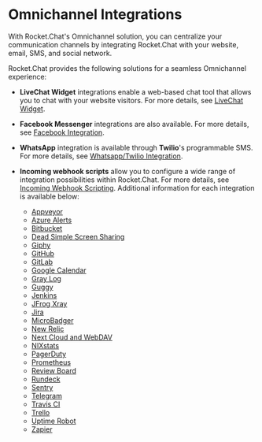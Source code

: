 # Omnichannel Integrations

With Rocket.Chat's Omnichannel solution, you can centralize your communication channels by integrating Rocket.Chat with your website, email, SMS, and social network.

Rocket.Chat provides the following solutions for a seamless Omnichannel experience:

- **LiveChat Widget** integrations enable a web-based chat tool that allows you to chat with your website visitors. For more details, see [LiveChat Widget](<livechat-widget/README.md>).

- **Facebook Messenger** integrations are also available. For more details, see [Facebook Integration](<facebook-integration/README.md>).

- **WhatsApp** integration is available through **Twilio**'s programmable SMS. For more details, see [Whatsapp/Twilio Integration](<whatsapp-twilio/README.md>).

- **Incoming webhook scripts** allow you to configure a wide range of integration possibilities within Rocket.Chat. For more details, see [Incoming Webhook Scripting](all-integrations\README.md). Additional information for each integration is available below:

  - [Appveyor](<all-integrations/appveyor/README.md>)
  - [Azure Alerts](<all-integrations/azure-alerts/README.md>)
  - [Bitbucket](<all-integrations/bitbucket/README.md>)
  - [Dead Simple Screen Sharing](<all-integrations/deadsimplescreensharing/README.md>)
  - [Giphy](<all-integrations/giphy/README.md>)
  - [GitHub](<all-integrations/github/README.md>)
  - [GitLab](<all-integrations/gitlab/README.md>)
  - [Google Calendar](<all-integrations/google-calendar/README.md>)
  - [Gray Log](<all-integrations/graylog/README.md>)
  - [Guggy](<all-integrations/guggy/README.md>)
  - [Jenkins](<all-integrations/jenkins/README.md>)
  - [JFrog Xray](<all-integrations/jfrog-xray/README.md>)
  - [Jira](<all-integrations/jira/README.md>)
  - [MicroBadger](<all-integrations/microbadger/README.md>)
  - [New Relic](<all-integrations/newrelic/README.md>)
  - [Next Cloud and WebDAV](<all-integrations/nextcloud-and-webdav/README.md>)
  - [NIXstats](<all-integrations/nixstats/README.md>)
  - [PagerDuty](<all-integrations/pagerduty/README.md>)
  - [Prometheus](<all-integrations/prometheus/README.md>)
  - [Review Board](<all-integrations/reviewboard/README.md>)
  - [Rundeck](<all-integrations/rundeck/README.md>)
  - [Sentry](<all-integrations/sentry/README.md>)
  - [Telegram](<all-integrations/telegram/README.md>)
  - [Travis CI](<all-integrations/travis-ci/README.md>)
  - [Trello](<all-integrations/trello/README.md>)
  - [Uptime Robot](<all-integrations/uptime-robot/README.md>)
  - [Zapier](<all-integrations/zapier/README.md>)
